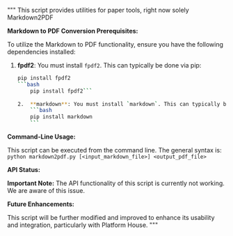 """
This script provides utilities for paper tools, right now solely Markdown2PDF

**Markdown to PDF Conversion Prerequisites:**

To utilize the Markdown to PDF functionality, ensure you have the following dependencies installed:
1.  **fpdf2**: You must install `fpdf2`. This can typically be done via pip:
    ```bash
    pip install fpdf2
    ```bash
        pip install fpdf2```
        
    2.  **markdown**: You must install `markdown`. This can typically be done via pip:
        ```bash
        pip install markdown
        ```

**Command-Line Usage:**

This script can be executed from the command line. The general syntax is:
`python markdown2pdf.py [<input_markdown_file>] <output_pdf_file>`

**API Status:**

**Important Note:** The API functionality of this script is currently not working. We are aware of this issue.

**Future Enhancements:**

This script will be further modified and improved to enhance its usability and integration, particularly with Platform House.
"""